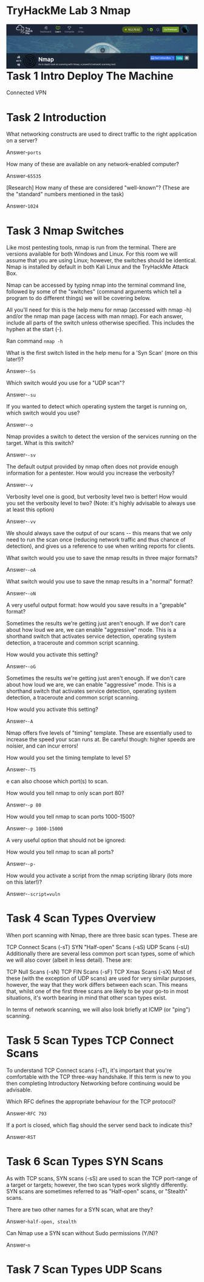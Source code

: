 # TryHackMe Lab 3 Nmap

<img src="nmap-lab3.png"
     alt="nmap-lab3.png_icon"
     style="float: left; margin-right: 10px;" />
     
# Task 1  Intro Deploy The Machine
Connected VPN   

# Task 2  Introduction

What networking constructs are used to direct traffic to the right application on a server?

Answer-`ports`


How many of these are available on any network-enabled computer?

Answer-`65535`


[Research] How many of these are considered "well-known"? (These are the "standard" numbers mentioned in the task)

Answer-`1024`

# Task 3  Nmap Switches

Like most pentesting tools, nmap is run from the terminal. There are versions available for both Windows and Linux. For this room we will assume that you are using Linux; however, the switches should be identical. Nmap is installed by default in both Kali Linux and the TryHackMe Attack Box.

Nmap can be accessed by typing nmap into the terminal command line, followed by some of the "switches" (command arguments which tell a program to do different things) we will be covering below.

All you'll need for this is the help menu for nmap (accessed with nmap -h) and/or the nmap man page (access with man nmap). For each answer, include all parts of the switch unless otherwise specified. This includes the hyphen at the start (-).

Ran command `nmap -h`

What is the first switch listed in the help menu for a 'Syn Scan' (more on this later!)?

Answer-`-Ss`

Which switch would you use for a "UDP scan"?

Answer-`-su`

If you wanted to detect which operating system the target is running on, which switch would you use?

Answer-`-o`

Nmap provides a switch to detect the version of the services running on the target. What is this switch?

Answer-`-sv`

The default output provided by nmap often does not provide enough information for a pentester. How would you increase the verbosity?

Answer-`-v`

Verbosity level one is good, but verbosity level two is better! How would you set the verbosity level to two?
(Note: it's highly advisable to always use at least this option)

Answer-`-vv`

We should always save the output of our scans -- this means that we only need to run the scan once (reducing network traffic and thus chance of detection), and gives us a reference to use when writing reports for clients.

What switch would you use to save the nmap results in three major formats?

Answer-`-oA`

What switch would you use to save the nmap results in a "normal" format?

Answer-`-oN`

A very useful output format: how would you save results in a "grepable" format?

Sometimes the results we're getting just aren't enough. If we don't care about how loud we are, we can enable "aggressive" mode. This is a shorthand switch that activates service detection, operating system detection, a traceroute and common script scanning.

How would you activate this setting?

Answer-`-oG`

Sometimes the results we're getting just aren't enough. If we don't care about how loud we are, we can enable "aggressive" mode. This is a shorthand switch that activates service detection, operating system detection, a traceroute and common script scanning.

How would you activate this setting?

Answer-`-A`

Nmap offers five levels of "timing" template. These are essentially used to increase the speed your scan runs at. Be careful though: higher speeds are noisier, and can incur errors!

How would you set the timing template to level 5?

Answer-`-T5`

e can also choose which port(s) to scan.

How would you tell nmap to only scan port 80?

Answer-`-p 80`

How would you tell nmap to scan ports 1000-1500?

Answer-`-p 1000-15000`

A very useful option that should not be ignored:

How would you tell nmap to scan all ports?

Answer-`-p-`

How would you activate a script from the nmap scripting library (lots more on this later!)?

Answer-`-script=vuln`

# Task 4  Scan Types Overview

When port scanning with Nmap, there are three basic scan types. These are


TCP Connect Scans (-sT)
SYN "Half-open" Scans (-sS)
UDP Scans (-sU)
Additionally there are several less common port scan types, some of which we will also cover (albeit in less detail). These are:

TCP Null Scans (-sN)
TCP FIN Scans (-sF)
TCP Xmas Scans (-sX)
Most of these (with the exception of UDP scans) are used for very similar purposes, however, the way that they work differs between each scan. This means that, whilst one of the first three scans are likely to be your go-to in most situations, it's worth bearing in mind that other scan types exist.

In terms of network scanning, we will also look briefly at ICMP (or "ping") scanning.

# Task 5  Scan Types TCP Connect Scans

To understand TCP Connect scans (-sT), it's important that you're comfortable with the TCP three-way handshake. If this term is new to you then completing Introductory Networking before continuing would be advisable.
 
Which RFC defines the appropriate behaviour for the TCP protocol?
  
Answer-`RFC 793`
 
If a port is closed, which flag should the server send back to indicate this?

Answer-`RST`

# Task 6  Scan Types SYN Scans

As with TCP scans, SYN scans (-sS) are used to scan the TCP port-range of a target or targets; however, the two scan types work slightly differently. SYN scans are sometimes referred to as "Half-open" scans, or "Stealth" scans.

There are two other names for a SYN scan, what are they?

Answer-`half-open, stealth`

Can Nmap use a SYN scan without Sudo permissions (Y/N)?

Answer-`n`

# Task 7  Scan Types UDP Scans




  
  
